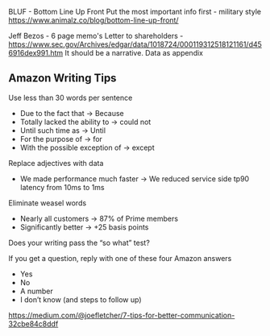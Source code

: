 

BLUF - Bottom Line Up Front
Put the most important info first - military style
https://www.animalz.co/blog/bottom-line-up-front/

Jeff Bezos - 6 page memo's
Letter to shareholders - https://www.sec.gov/Archives/edgar/data/1018724/000119312518121161/d456916dex991.htm
It should be a narrative.
Data as appendix

Amazon Writing Tips
--
Use less than 30 words per sentence
- Due to the fact that → Because
- Totally lacked the ability to → could not
- Until such time as -> Until
- For the purpose of -> for
- With the possible exception of -> except

Replace adjectives with data
- We made performance much faster → We reduced service side tp90 latency from 10ms to 1ms
  
Eliminate weasel words
- Nearly all customers → 87% of Prime members
- Significantly better → +25 basis points
  
Does your writing pass the “so what” test?

If you get a question, reply with one of these four Amazon answers
- Yes
- No
- A number
- I don’t know (and steps to follow up)
  
https://medium.com/@joefletcher/7-tips-for-better-communication-32cbe84c8ddf

